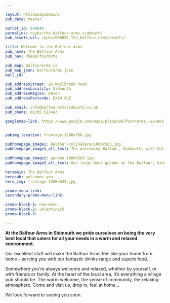 ```yaml
---

layout: htmlbasepubmain2
pub_data: master

outlet_id: 680044
permalink: /pubs/the-balfour-arms-sidmouth/
pub_assets_url: /pubs/680044_the_balfour_arms/assets/

title: Welcome to the Balfour Arms
pub_name: The Balfour Arms
pub_nav: TheBalfourArms

pub_map: balfourarms.js
pub_map_json: balfourarms.json
wall_id:

pub_addressStreet: 26 Woolbrook Road
pub_addressLocality: Sidmouth
pub_addressRegion: Devon
pub_addressPostcode: EX10 9UZ

pub_email: info@balfourarmssidmouth.co.uk
pub_phone: 01395 513443

googlemap-link: https://www.google.com/maps/place/Balfour+Arms,+26+Woolbrook+Rd,+Sidmouth+EX10+9UZ,+UK/@50.694138,-3.240542,16z/data=!4m15!1m9!4m8!1m3!2m2!1d-3.2406386!2d50.6944166!1m3!2m2!1d-3.2405419!2d50.6941378!3m4!1s0x486d9cf2f7d070e5:0x86cde25c683f749a!8m2!3d50.6941378!4d-3.2405419?hl=en-GB


pubimg_location: frontage-1200x700.jpg 

pubhomepage_image1: Balfour-colin&karen1000x563.jpg 
pubhomepage_image1_alt_text: The welcoming Balfour, Sidmouth. with Colin and Karen
 
pubhomepage_image2: garden-1000x563.jpg
pubhomepage_image2_alt_text: Our large beer garden at the Balfour, Sidmouth

heromain: The Balfour Arms
herosub: welcomes you
hero_img: frontage-1200x639.jpg

promo-menu-link:
secondary-promo-menu-link:

promo-block-1: new-menu
promo-block-2: valentine25
promo-block-3: 

---
```



<p><strong>At the Balfour Arms in Sidmouth we pride ourselves on being the very best local that caters for all your needs in a warm and relaxed environment.</strong></p>

<p>Our excellent staff will make the Balfour Arms feel like your home from home – serving you with our fantastic drinks range and superb food.</p>

<p>Somewhere you’re always welcome and relaxed, whether by yourself, or with friends or family. At the heart of the local area, it’s everything a village pub should be. The warm welcome, the sense of community, the relaxing atmosphere. 
Come and visit us, drop in, feel at home… </p>

<p>We look forward to seeing you soon.</p>
